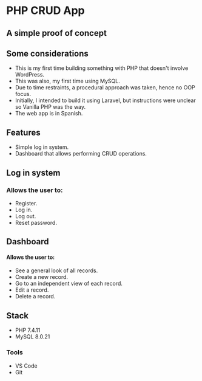 # PHP CRUD App
## A simple proof of concept

## Some considerations
+ This is my first time building something with PHP that doesn't involve WordPress.
+ This was also, my first time using MySQL.
+ Due to time restraints, a procedural approach was taken, hence no OOP focus.
+ Initially, I intended to build it using Laravel, but instructions were unclear so Vanilla PHP was the way.
+ The web app is in Spanish.


## Features
+ Simple log in system.
+ Dashboard that allows performing CRUD operations.

## Log in system
### Allows the user to:
+ Register.
+ Log in.
+ Log out.
+ Reset password.

## Dashboard
#### Allows the user to:
+ See a general look of all records.
+ Create a new record.
+ Go to an independent view of each record.
+ Edit a record.
+ Delete a record.

## Stack
+ PHP 7.4.11
+ MySQL 8.0.21

### Tools
+ VS Code
+ Git
